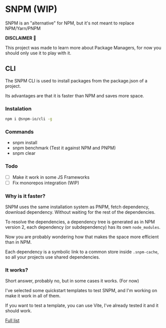 # SNPM (WIP)
SNPM is an "alternative" for NPM, but it's not meant to replace NPM/Yarn/PNPM

**DISCLAIMER 🚧**

This project was made to learn more about Package Managers, for now you should only use it to play with it.

## CLI
The SNPM CLI is used to install packages from the package.json of a project.

Its advantages are that it is faster than NPM and saves more space.

### Instalation
```bash
npm i @snpm-io/cli -g
```

### Commands
- snpm install
- snpm benchmark (Test it against NPM and PNPM)
- snpm clear

### Todo
- [ ] Make it work in some JS Frameworks
- [ ] Fix monorepos integration (WIP)

### Why is it faster?
SNPM uses the same installation system as PNPM, fetch dependency, download dependency. Without waiting for the rest of the dependencies.

To resolve the dependencies, a dependency tree is generated as in NPM version 2, each dependency (or subdependency) has its own `node_modules`.

Now you are probably wondering how that makes the space more efficient than in NPM.

Each dependency is a symbolic link to a common store inside `.snpm-cache`, so all your projects use shared dependencies.

### It works?
Short answer, probably no, but in some cases it works. (For now)

I've selected some quickstart templates to test SNPM, and I'm working on make it work in all of them.

If you want to test a template, you can use Vite, I've already tested it and it should work.

[Full list](https://github.com/nachoaldamav/snpm/tree/main/packages/cli#readme)
